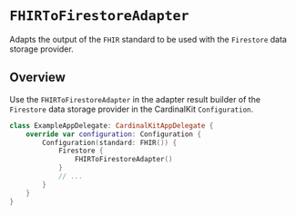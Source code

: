 # ``FHIRToFirestoreAdapter``

<!--
                  
This source file is part of the CardinalKit open-source project

SPDX-FileCopyrightText: 2022 Stanford University and the project authors (see CONTRIBUTORS.md)

SPDX-License-Identifier: MIT
             
-->

Adapts the output of the `FHIR` standard to be used with the `Firestore` data storage provider.

## Overview

Use the ``FHIRToFirestoreAdapter`` in the adapter result builder of the `Firestore` data storage provider in the CardinalKit `Configuration`.

```swift
class ExampleAppDelegate: CardinalKitAppDelegate {
    override var configuration: Configuration {
        Configuration(standard: FHIR()) {
            Firestore {
                FHIRToFirestoreAdapter()
            }
            // ...
        }
    }
}
```

